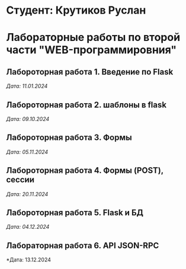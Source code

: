 # Студент: Крутиков Руслан

# Лабораторные работы по второй части "WEB-программировния"

## Лабороторная работа 1. Введение по Flask

*Дата: 11.01.2024*

## Лабороторная работа 2. шаблоны в flask

*Дата: 09.10.2024*

## Лабороторная работа 3. Формы

*Дата: 05.11.2024*

## Лабороторная работа 4. Формы (POST), сессии

*Дата: 20.11.2024*

## Лабороторная работа 5. Flask и БД

*Дата: 04.12.2024*

## Лабораторная работа 6. API JSON-RPC

*Дата: 13.12.2024
